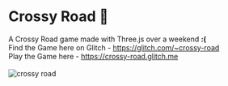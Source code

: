 # Crossy Road 🐓
A Crossy Road game made with Three.js over a weekend <b>:(</b></br>
Find the Game here on Glitch - https://glitch.com/~crossy-road</br>
Play the Game here - https://crossy-road.glitch.me
</br></br>
![crossy road](https://user-images.githubusercontent.com/15321738/89792114-c0aad600-db41-11ea-92de-437b0aae65a1.PNG)
